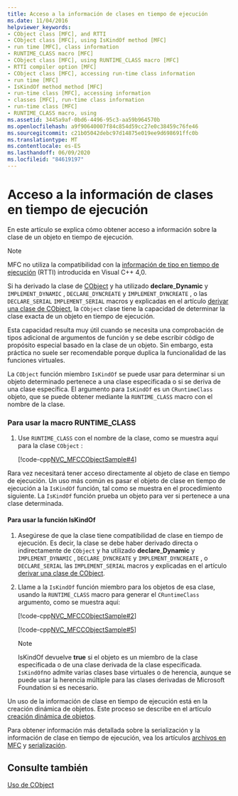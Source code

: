 ```yaml
---
title: Acceso a la información de clases en tiempo de ejecución
ms.date: 11/04/2016
helpviewer_keywords:
- CObject class [MFC], and RTTI
- CObject class [MFC], using IsKindOf method [MFC]
- run time [MFC], class information
- RUNTIME_CLASS macro [MFC]
- CObject class [MFC], using RUNTIME_CLASS macro [MFC]
- RTTI compiler option [MFC]
- CObject class [MFC], accessing run-time class information
- run time [MFC]
- IsKindOf method method [MFC]
- run-time class [MFC], accessing information
- classes [MFC], run-time class information
- run-time class [MFC]
- RUNTIME_CLASS macro, using
ms.assetid: 3445a9af-0bd6-4496-95c3-aa59b964570b
ms.openlocfilehash: a9f90640007f84c854d59cc27e0c38459c76fe46
ms.sourcegitcommit: c21b05042debc97d14875e019ee9d698691ffc0b
ms.translationtype: MT
ms.contentlocale: es-ES
ms.lasthandoff: 06/09/2020
ms.locfileid: "84619197"
---
```

# <a name="accessing-run-time-class-information"></a>Acceso a la información de clases en tiempo de ejecución

En este artículo se explica cómo obtener acceso a información sobre la clase de un objeto en tiempo de ejecución.

> [!NOTE]
> MFC no utiliza la compatibilidad con la [información de tipo en tiempo de ejecución](../cpp/run-time-type-information.md) (RTTI) introducida en Visual C++ 4,0.

Si ha derivado la clase de [CObject](reference/cobject-class.md) y ha utilizado **declare**_**Dynamic** y `IMPLEMENT_DYNAMIC` , `DECLARE_DYNCREATE` y `IMPLEMENT_DYNCREATE` , o las `DECLARE_SERIAL` `IMPLEMENT_SERIAL` macros y explicadas en el artículo [derivar una clase de CObject](deriving-a-class-from-cobject.md), la `CObject` clase tiene la capacidad de determinar la clase exacta de un objeto en tiempo de ejecución.

Esta capacidad resulta muy útil cuando se necesita una comprobación de tipos adicional de argumentos de función y se debe escribir código de propósito especial basado en la clase de un objeto. Sin embargo, esta práctica no suele ser recomendable porque duplica la funcionalidad de las funciones virtuales.

La `CObject` función miembro `IsKindOf` se puede usar para determinar si un objeto determinado pertenece a una clase especificada o si se deriva de una clase específica. El argumento para `IsKindOf` es un `CRuntimeClass` objeto, que se puede obtener mediante la `RUNTIME_CLASS` macro con el nombre de la clase.

### <a name="to-use-the-runtime_class-macro"></a>Para usar la macro RUNTIME_CLASS

1. Use `RUNTIME_CLASS` con el nombre de la clase, como se muestra aquí para la clase `CObject` :

   [!code-cpp[NVC_MFCCObjectSample#4](codesnippet/cpp/accessing-run-time-class-information_1.cpp)]

Rara vez necesitará tener acceso directamente al objeto de clase en tiempo de ejecución. Un uso más común es pasar el objeto de clase en tiempo de ejecución a la `IsKindOf` función, tal como se muestra en el procedimiento siguiente. La `IsKindOf` función prueba un objeto para ver si pertenece a una clase determinada.

#### <a name="to-use-the-iskindof-function"></a>Para usar la función IsKindOf

1. Asegúrese de que la clase tiene compatibilidad de clase en tiempo de ejecución. Es decir, la clase se debe haber derivado directa o indirectamente de `CObject` y ha utilizado **declare**_**Dynamic** y `IMPLEMENT_DYNAMIC` , `DECLARE_DYNCREATE` y `IMPLEMENT_DYNCREATE` , o `DECLARE_SERIAL` las `IMPLEMENT_SERIAL` macros y explicadas en el artículo [derivar una clase de CObject](deriving-a-class-from-cobject.md).

1. Llame a la `IsKindOf` función miembro para los objetos de esa clase, usando la `RUNTIME_CLASS` macro para generar el `CRuntimeClass` argumento, como se muestra aquí:

   [!code-cpp[NVC_MFCCObjectSample#2](codesnippet/cpp/accessing-run-time-class-information_2.h)]

   [!code-cpp[NVC_MFCCObjectSample#5](codesnippet/cpp/accessing-run-time-class-information_3.cpp)]

    > [!NOTE]
    >  IsKindOf devuelve **true** si el objeto es un miembro de la clase especificada o de una clase derivada de la clase especificada. `IsKindOf`no admite varias clases base virtuales o de herencia, aunque se puede usar la herencia múltiple para las clases derivadas de Microsoft Foundation si es necesario.

Un uso de la información de clase en tiempo de ejecución está en la creación dinámica de objetos. Este proceso se describe en el artículo [creación dinámica de objetos](dynamic-object-creation.md).

Para obtener información más detallada sobre la serialización y la información de clase en tiempo de ejecución, vea los artículos [archivos en MFC](files-in-mfc.md) y [serialización](serialization-in-mfc.md).

## <a name="see-also"></a>Consulte también

[Uso de CObject](using-cobject.md)
